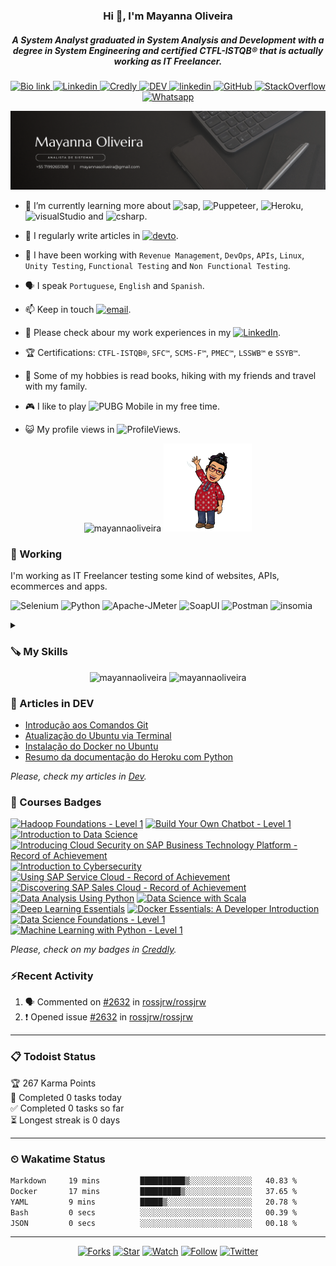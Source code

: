 <h3 align="center">Hi 👋, I'm Mayanna Oliveira</h1>
<h5 align="center">A System Analyst graduated in System Analysis and Development with a degree in System Engineering and certified CTFL-ISTQB® that is actually working as IT Freelancer.
</h3>

<p align="center">
    <a href="https://bio.link/mayanna">
    <img alt="Bio link" src="https://img.shields.io/badge/Bio%20Link-000000.svg?style=flat&logo=Bio-Link&logoColor=white"/>
    </a>
    <a href="https://www.linkedin.com/in/mayannaoliveira/">
    <img alt="Linkedin" src="https://img.shields.io/badge/LinkedIn-0A66C2.svg?style=flat&logo=LinkedIn&logoColor=white"/>
    </a>
    <a href="https://www.credly.com/users/mayannaoliveira/">
    <img alt="Credly" src="https://img.shields.io/badge/Credly-FF6B00.svg?style=flat&logo=Credly&logoColor=white"/>
    </a>
    <a href="https://dev.to/mayannaoliveira">
    <img alt="DEV" src="https://img.shields.io/badge/dev.to-0A0A0A.svg?style=flat&logo=devdotto&logoColor=white"/>
    </a>
    <a href=mailto:mayannasoliveira@gmail.com>
    <img alt="linkedin" src="https://img.shields.io/badge/Gmail-EA4335.svg?style=flat&logo=Gmail&logoColor=white"/>
    </a>
    <a href="https://github.com/mayannaoliveira">
    <img alt="GitHub" src="https://img.shields.io/badge/GitHub-181717.svg?style=flat&logo=GitHub&logoColor=white"/>
    </a>
    <a href="https://stackoverflow.com/users/16884312/mayanna">
    <img alt="StackOverflow" src="https://img.shields.io/badge/Stack%20Overflow-F58025.svg?style=flat&logo=Stack-Overflow&logoColor=white"/>
    </a>
    <a href="https://wa.me/5571992651308">
    <img alt="Whatsapp" src="https://img.shields.io/badge/Whatsapp%20+5571992651308-green.svg?style=flat&logo=Whatsapp&logoColor=white">    
    </a>
</p> 

<p align="center">
    <a href="https://www.linkedin.com/in/mayannaoliveira/">
    <img alt="Mayanna Oliveira" src="img/cover.png"/>
    </a></p> 

- 🌱 I’m currently learning more about ![sap](https://img.shields.io/badge/SAP-0FAAFF.svg?style=flat&logo=SAP&logoColor=white), ![Puppeteer](https://img.shields.io/badge/Puppeteer-40B5A4.svg?style=flat&logo=Puppeteer&logoColor=white), ![Heroku](https://img.shields.io/badge/Heroku-430098.svg?style=flat&logo=Heroku&logoColor=white), ![visualStudio](https://img.shields.io/badge/Visual%20Studio%20Code-007ACC.svg?style=flat&logo=Visual-Studio-Code&logoColor=white) and ![csharp](https://img.shields.io/badge/C%20Sharp-512BD4.svg?style=flat&logo=C-Sharp&logoColor=white).

- 📝 I regularly write articles in [![devto](https://img.shields.io/badge/DEV-0A0A0A.svg?style=flat&logo=devdotto&logoColor=white)](https://dev.to/mayannaoliveira).

- 🔧 I have been working with `Revenue Management`, `DevOps`,  `APIs`, `Linux`, `Unity Testing`, `Functional Testing` and `Non Functional Testing`.

- 🗣 I speak `Portuguese`, `English` and `Spanish`.

- 📫 Keep in touch [![email](https://img.shields.io/badge/mayannasoliveira@gmail.com-EA4335.svg?style=flat&logo=Gmail&logoColor=white)](mailto:mayannasoliveira@gmail.com).
  
- 📄 Please check abour my work experiences in my [![LinkedIn](https://img.shields.io/badge/LinkedIn-0A66C2.svg?style=flat&logo=LinkedIn&logoColor=white)](https://www.linkedin.com/in/mayannaoliveira/).

- 🏆 Certifications: `CTFL-ISTQB®`, `SFC™`, `SCMS-F™`, `PMEC™`, `LSSWB™` e `SSYB™`.

- 🏓 Some of my hobbies is read books, hiking with my friends and travel with my family.

- 🎮 I like to play ![PUBG Mobile](https://img.shields.io/badge/PUBG-FEAB02.svg?style=flat&logo=PUBG&logoColor=white) in my free time.
  
- 😺 My profile views in ![ProfileViews](https://komarev.com/ghpvc/?username=mayannaoliveira&label=Github&color=0e75b6&style=flat&logo=github).

<div class="row" align="center">
  <div class="column">
    <!-- <img src="https://stackoverflow-card.vercel.app/?userID=16884312&theme=stackoverflow-dark" style="width:51%"> -->
    <img src="https://github-profile-trophy.vercel.app/?username=mayannaoliveira&theme=monokai&row=2&column=3" alt="mayannaoliveira" style="width:35%">
    <img src="./img/hello.png" style="width:28%"> 
  </div>
</div>

<!-- StackOverflow -->
<!-- [![Mayanna StackOverflow](https://stackoverflow-card.vercel.app/?userID=16884312&theme=stackoverflow-dark)](https://stackoverflow.com/users/16884312/mayanna) -->

<!-- StackOverflow -->
<!-- [![Mayanna StackOverflow](https://github-readme-stackoverflow.vercel.app/?userID=16884312&theme=dark)](https://stackoverflow.com/users/16884312/mayanna)-->

<h3 align="left">🚀 Working</h3> 
<p>
I'm working as IT Freelancer testing some kind of websites, APIs, ecommerces and apps.
</p>

  ![Selenium](https://img.shields.io/badge/Selenium-43B02A.svg?style=flat&logo=Selenium&logoColor=white) ![Python](https://img.shields.io/badge/Python-3776AB.svg?style=flat&logo=Python&logoColor=white) ![Apache-JMeter](https://img.shields.io/badge/Apache%20JMeter-D22128.svg?style=flat&logo=Apache-JMeter&logoColor=white) ![SoapUI](https://img.shields.io/badge/SoapUI-yellow.svg?style=flat&logo=Swagger&logoColor=black) ![Postman](https://img.shields.io/badge/Postman-DD3A0A.svg?style=flat&logo=Postman&logoColor=white) ![insomia](https://img.shields.io/badge/Insomnia-4000BF.svg?style=flat&logo=Insomnia&logoColor=white) 

<details>
 <summary> 
 <h3 align="left">🪚 My Skills</h3> 
 </summary>

<details>
 <summary>Testing tools</summary>

 ![Selenium](https://img.shields.io/badge/Selenium-43B02A.svg?style=flat&logo=Selenium&logoColor=white) ![Apache-JMeter](https://img.shields.io/badge/Apache%20JMeter-D22128.svg?style=flat&logo=Apache-JMeter&logoColor=white) ![Cypress](https://img.shields.io/badge/Cypress-17202C.svg?style=flat&logo=Cypress&logoColor=white) ![SoapUI](https://img.shields.io/badge/SoapUI-yellow.svg?style=flat&logo=Swagger&logoColor=black) ![Postman](https://img.shields.io/badge/Postman-DD3A0A.svg?style=flat&logo=Postman&logoColor=white) ![Pytest](https://img.shields.io/badge/Pytest-0A9EDC.svg?style=flat&logo=Pytest&logoColor=white) ![insomia](https://img.shields.io/badge/Insomnia-4000BF.svg?style=flat&logo=Insomnia&logoColor=white) ![httpYac](https://img.shields.io/badge/httpYac-A04000.svg?style=flat&logo=GNU&logoColor=white)

</details>

<details>
  <summary>Programming languages, frameworks and scripts</summary>
    
  ![Python](https://img.shields.io/badge/Python-3776AB.svg?style=flat&logo=Python&logoColor=white) ![Apache-Groovy](https://img.shields.io/badge/Apache%20Groovy-4298B8.svg?style=flat&logo=Apache-Groovy&logoColor=white) ![JSON](https://img.shields.io/badge/JSON-000000.svg?style=flat&logo=JSON&logoColor=white) ![Ruby](https://img.shields.io/badge/Ruby-CC342D.svg?style=flat&logo=Ruby&logoColor=white) ![octave](https://img.shields.io/badge/Octave-0790C0.svg?style=flat&logo=Octave&logoColor=white) ![Cucumber](https://img.shields.io/badge/Cucumber-23D96C.svg?style=flat&logo=Cucumber&logoColor=white) ![md](https://img.shields.io/badge/Markdown-000000.svg?style=flat&logo=Markdown&logoColor=white) ![latex](https://img.shields.io/badge/LaTeX-008080.svg?style=flat&logo=LaTeX&logoColor=white) ![Git](https://img.shields.io/badge/Git-F05032.svg?style=flat&logo=Git&logoColor=white) ![Bash](https://img.shields.io/badge/Bash-black.svg?style=flat&logo=GNUBash&logoColor=white) ![PowerShell](https://img.shields.io/badge/PowerShell-5391FE.svg?style=flat&logo=PowerShell&logoColor=white) ![xaml](https://img.shields.io/badge/XAML-0C54C2.svg?style=flat&logo=XAML&logoColor=white) ![yaml](https://img.shields.io/badge/YAML-CB171E.svg?style=flat&logo=YAML&logoColor=white)

</details>

<details>
  <summary>Repository and version management</summary>

  ![github](https://img.shields.io/badge/GitHub-181717.svg?style=flat&logo=GitHub&logoColor=white) ![gitlab](https://img.shields.io/badge/GitLab-FC6D26.svg?style=flat&logo=GitLab&logoColor=white) ![bitbucket](https://img.shields.io/badge/Bitbucket-0052CC.svg?style=flat&logo=Bitbucket&logoColor=white) ![gitkraken](https://img.shields.io/badge/GitKraken-179287.svg?style=flat&logo=GitKraken&logoColor=white) ![svn](https://img.shields.io/badge/Subversion-809CC9.svg?style=flat&logo=Subversion&logoColor=white)

</details>

<details>
  <summary>Database</summary>

  ![Apache-Cassandra](https://img.shields.io/badge/Apache%20Cassandra-1287B1.svg?style=flat&logo=Apache-Cassandra&logoColor=white) ![MySQL](https://img.shields.io/badge/MySQL-4479A1.svg?style=flat&logo=MySQL&logoColor=white) ![SQL-Server](https://img.shields.io/badge/Microsoft%20SQL%20Server-CC2927.svg?style=flat&logo=Microsoft-SQL-Server&logoColor=white) ![PostgreSQL](https://img.shields.io/badge/PostgreSQL-4169E1.svg?style=flat&logo=PostgreSQL&logoColor=white) ![mariadb](https://img.shields.io/badge/MariaDB-003545.svg?style=flat&logo=MariaDB&logoColor=white)

</details>

<details>
  <summary>Containers</summary>

  ![Docker](https://img.shields.io/badge/Docker-2496ED.svg?style=flat&logo=Docker&logoColor=white) ![composer](https://img.shields.io/badge/Docker%20Composer-A04000.svg?style=flat&logo=Composer&logoColor=white) ![DockerHub](https://img.shields.io/badge/Docker%20Hub-2496ED.svg?style=flat&logo=Docker&logoColor=white) ![DockStation](https://img.shields.io/badge/DockStation-2496ED.svg?style=flat&logo=Docker&logoColor=white)

</details>

<details>
  <summary>Fullstack</summary>

  ![Django](https://img.shields.io/badge/Django-092E20.svg?style=flat&logo=Django&logoColor=white) ![HTML5](https://img.shields.io/badge/HTML5-E34F26.svg?style=flat&logo=HTML5&logoColor=white) ![CSS3](https://img.shields.io/badge/CSS3-1572B6.svg?style=flat&logo=CSS3&logoColor=white) ![JavaScript](https://img.shields.io/badge/JavaScript-F7DF1E.svg?style=flat&logo=JavaScript&logoColor=black)![sass](https://img.shields.io/badge/Sass-CC6699.svg?style=flat&logo=Sass&logoColor=white) ![PHP](https://img.shields.io/badge/PHP-777BB4.svg?style=flat&logo=PHP&logoColor=white) ![phpMyAdmin](https://img.shields.io/badge/phpMyAdmin-6C78AF.svg?style=flat&logo=phpMyAdmin&logoColor=white) ![WordPress](https://img.shields.io/badge/WordPress-21759B.svg?style=flat&logo=WordPress&logoColor=white) ![WooCommerce](https://img.shields.io/badge/WooCommerce-96588A.svg?style=flat&logo=WooCommerce&logoColor=white) ![Moodle](https://img.shields.io/badge/Moodle-FF9955.svg?style=flat&logo=MobX&logoColor=white) ![XAMPP](https://img.shields.io/badge/XAMPP-FB7A24.svg?style=flat&logo=XAMPP&logoColor=white) ![FileZilla](https://img.shields.io/badge/FileZilla-BF0000.svg?style=flat&logo=FileZilla&logoColor=white) ![tomcat](https://img.shields.io/badge/Apache%20Tomcat-F8DC75.svg?style=flat&logo=Apache-Tomcat&logoColor=black)

</details>


<details>
  <summary>SEO</summary>
  
  ![Yoast](https://img.shields.io/badge/Yoast%20SEO-A61E69.svg?style=flat&logo=Yoast&logoColor=white) ![Ads](https://img.shields.io/badge/Google%20Ads-4285F4.svg?style=flat&logo=Google-Ads&logoColor=white) ![Analytics](https://img.shields.io/badge/Google%20Analytics-E37400.svg?style=flat&logo=Google-Analytics&logoColor=white) ![AdSense](https://img.shields.io/badge/Google%20AdSense-4285F4.svg?style=flat&logo=Google-AdSense&logoColor=white) ![Tag-Manager](https://img.shields.io/badge/Google%20Tag%20Manager-246FDB.svg?style=flat&logo=Google-Tag-Manager&logoColor=white) ![PageSpeed](https://img.shields.io/badge/PageSpeed%20Insights-4285F4.svg?style=flat&logo=PageSpeed-Insights&logoColor=white) ![semrush](https://img.shields.io/badge/Semrush-FF642D.svg?style=flat&logo=Semrush&logoColor=white) ![simple](https://img.shields.io/badge/Simple%20Analytics-FF4F64.svg?style=flat&logo=Simple-Analytics&logoColor=white)

</details>

<details>
  <summary>Project management</summary>

  ![Alm](https://img.shields.io/badge/HP%20Alm-0096D6.svg?style=flat&logo=HP&logoColor=white) ![Jira](https://img.shields.io/badge/Jira-0052CC.svg?style=flat&logo=Jira&logoColor=white) ![Asana](https://img.shields.io/badge/Asana-F06A6A.svg?style=flat&logo=Asana&logoColor=white) ![Trello](https://img.shields.io/badge/Trello-0052CC.svg?style=flat&logo=Trello&logoColor=white) ![toogl](https://img.shields.io/badge/Toggl%20Track-E57CD8.svg?style=flat&logo=Toggl-Track&logoColor=white)

</details>

<details>
  <summary>Cloud</summary>

  ![SharePoint](https://img.shields.io/badge/Microsoft%20SharePoint-0078D4.svg?style=flat&logo=Microsoft-SharePoint&logoColor=white) ![Onedrive](https://img.shields.io/badge/Microsoft%20OneDrive-0078D4.svg?style=flat&logo=Microsoft-OneDrive&logoColor=white) ![Dropbox](https://img.shields.io/badge/Dropbox-0061FF.svg?style=flat&logo=Dropbox&logoColor=white) ![Drive](https://img.shields.io/badge/Google%20Drive-4285F4.svg?style=flat&logo=Google-Drive&logoColor=white) 

</details>

<details>
  <summary>Security</summary>

  ![AnyConnect](https://img.shields.io/badge/Cisco%20AnyConnect-1BA0D7.svg?style=flat&logo=Cisco&logoColor=white) ![Authy](https://img.shields.io/badge/Authy-EC1C24.svg?style=flat&logo=Authy&logoColor=white) ![Enpass](https://img.shields.io/badge/Enpass-0D47A1.svg?style=flat&logo=Enpass&logoColor=white) 

</details>

<details>
  <summary>IDEs and Editors</summary>
  
  ![VSCode](https://img.shields.io/badge/Visual%20Studio%20Code-007ACC.svg?style=flat&logo=Visual-Studio-Code&logoColor=white) ![Notepad](https://img.shields.io/badge/Notepad++-90E59A.svg?style=flat&logo=Notepadplusplus&logoColor=black) ![Sublime](https://img.shields.io/badge/Sublime%20Text-FF9800.svg?style=flat&logo=Sublime-Text&logoColor=white)  ![Atom](https://img.shields.io/badge/Atom-66595C.svg?style=flat&logo=Atom&logoColor=white) ![jetbrains](https://img.shields.io/badge/JetBrains-000000.svg?style=flat&logo=JetBrains&logoColor=white) ![cofigeditor](https://img.shields.io/badge/EditorConfig-FEFEFE.svg?style=flat&logo=EditorConfig&logoColor=black)

</details>

<details>
  <summary>Operational systems</summary>
  ![Ubuntu](https://img.shields.io/badge/Ubuntu-E95420.svg?style=flat&logo=Ubuntu&logoColor=white) ![Windows](https://img.shields.io/badge/Windows%2011-0078D4.svg?style=flat&logo=Windows-11&logoColor=white) ![Fedora](https://img.shields.io/badge/Fedora-51A2DA.svg?style=flat&logo=Fedora&logoColor=white) ![Suse](https://img.shields.io/badge/SUSE-0C322C.svg?style=flat&logo=SUSE&logoColor=white) ![linux](https://img.shields.io/badge/Linux-FCC624.svg?style=flat&logo=Linux&logoColor=black)
</details>

<details>
  <summary>Diagrams and architecture</summary>

  ![miro](https://img.shields.io/badge/Miro-050038.svg?style=flat&logo=Miro&logoColor=white) ![uml](https://img.shields.io/badge/UML-FABD14.svg?style=flat&logo=UML&logoColor=black) ![visio](https://img.shields.io/badge/Microsoft%20Visio-3955A3.svg?style=flat&logo=Microsoft-Visio&logoColor=white) ![plantuml](https://img.shields.io/badge/Plant%20UML-red.svg?style=flat&logo=UML&logoColor=black) ![drawio](https://img.shields.io/badge/diagrams.net-F08705.svg?style=flat&logo=diagramsdotnet&logoColor=white) ![mermaid](https://img.shields.io/badge/Mermaid%20JS-FF3670.svg?style=flat&logo=uml&logoColor=white) 

</details>

<details>
  <summary>Productivity and communication</summary>
  ![joplin](https://img.shields.io/badge/Joplin-1071D3.svg?style=flat&logo=Joplin&logoColor=white) ![notion](https://img.shields.io/badge/Notion-000000.svg?style=flat&logo=Notion&logoColor=white) ![obsidian](https://img.shields.io/badge/Obsidian-7C3AED.svg?style=flat&logo=Obsidian&logoColor=white) ![powerapp](https://img.shields.io/badge/Power%20Apps-742774.svg?style=flat&logo=Power-Apps&logoColor=white) ![todoist](https://img.shields.io/badge/Todoist-E44332.svg?style=flat&logo=Todoist&logoColor=white) ![zoom](https://img.shields.io/badge/Zoom-0B5CFF.svg?style=flat&logo=Zoom&logoColor=white) ![skype](https://img.shields.io/badge/Skype-00AFF0.svg?style=flat&logo=Skype&logoColor=white)   ![teams](https://img.shields.io/badge/Microsoft%20Teams-6264A7.svg?style=flat&logo=Microsoft-Teams&logoColor=white) ![ring](https://img.shields.io/badge/RingCentral-1C9AD6.svg?style=flat&logo=Ring&logoColor=white)
</details>

<details>
  <summary>Mobile testing</summary>
   
   ![nfc](https://img.shields.io/badge/NFC-002E5F.svg?style=flat&logo=NFC&logoColor=white) ![android](https://img.shields.io/badge/Android-3DDC84.svg?style=flat&logo=Android&logoColor=white) ![ios](https://img.shields.io/badge/IOS-000000.svg?style=flat&logo=Apple&logoColor=white) ![playstore](https://img.shields.io/badge/Google%20PlayStore-414141.svg?style=flat&logo=Google-Play&logoColor=white) ![applestore](https://img.shields.io/badge/App%20Store-0D96F6.svg?style=flat&logo=App-Store&logoColor=white) ![bluetooth](https://img.shields.io/badge/Bluetooth-0082FC.svg?style=flat&logo=Bluetooth&logoColor=white) ![mediatek](https://img.shields.io/badge/MediaTek-EC9430.svg?style=flat&logo=MediaTek&logoColor=white) ![Snapdragon](https://img.shields.io/badge/Snapdragon-red.svg?style=flat&logo=Qualcomm&logoColor=white) ![Chromecast](https://img.shields.io/badge/Chromecast-999999.svg?style=flat&logo=Chromecast&logoColor=white) ![flashtools](https://img.shields.io/badge/Flash%20Tools-black.svg?style=flat&logo=Cloudflare-Pages&logoColor=white)

</details>

<details>
  <summary>System parameterization</summary>
   ![putty](https://img.shields.io/badge/PuTTY-grey.svg?style=flat&logo=GNUBash&logoColor=white) ![rm](https://img.shields.io/badge/Revenue%20Management-E7157B.svg?style=flat&logo=AWS-Organizations&logoColor=white)  ![Diameter](https://img.shields.io/badge/Diameter%20Protocol-4285F4.svg?style=flat&logo=dask&logoColor=white) ![MobaXterm](https://img.shields.io/badge/MobaXterm-4D4D4D.svg?style=flat&logo=Windows-Terminal&logoColor=white) ![xshell](https://img.shields.io/badge/Xshell-green.svg?style=flat&logo=Serverless&logoColor=white) ![WinSCP](https://img.shields.io/badge/WinSCP-blue.svg?style=flat&logo=Winmate&logoColor=white) ![iterm](https://img.shields.io/badge/iTerm2-000000.svg?style=flat&logo=iTerm2&logoColor=white) ![MremoteNG](https://img.shields.io/badge/MremoteNG-005A9C.svg?style=flat&logo=Semantic-Web&logoColor=white) 
</details>

</details>

<div class="row" align="center">
  <div class="column">
    <img src="https://awesome-github-stats.azurewebsites.net/user-stats/mayannaoliveira?cardType=github&theme=dark&preferLogin=false" alt="mayannaoliveira" style="width:49%">
    <img src="https://github-readme-stats.vercel.app/api/top-langs?username=mayannaoliveira&show_icons=true&theme=dark&locale=en&layout=compact" alt="mayannaoliveira" style="width:40%">
  </div>
</div>

<h3 align="left">🔭 Articles in DEV </h3>

 <!-- BLOG-POST-LIST:START -->
- [Introdução aos Comandos Git](https://dev.to/mayannaoliveira/introducao-aos-comandos-git-3am7)
- [Atualização do Ubuntu via Terminal](https://dev.to/mayannaoliveira/atualizacao-do-ubuntu-via-terminal-2mp9)
- [Instalação do Docker no Ubuntu](https://dev.to/mayannaoliveira/instalacao-do-docker-no-ubuntu-3jej)
- [Resumo da documentação do Heroku com Python](https://dev.to/mayannaoliveira/resumo-da-documentacao-do-heroku-com-python-3bmj)
<!-- BLOG-POST-LIST:END -->

_Please, check my articles in [Dev](https://dev.to/mayannaoliveira)._

<h3 align="left">🏅 Courses Badges </h3>

<!--START_SECTION:badges-->
[![Hadoop Foundations - Level 1](https://images.credly.com/size/110x110/images/4e5341a0-031a-477d-a3c6-7a641e79dc2c/Hadoop_Data_Found_Level_1_-_CC_-_2019.png)](http://www.credly.com/badges/73ca3db7-9bbe-485f-9467-92a1b64fae2a "Hadoop Foundations - Level 1")
[![Build Your Own Chatbot - Level 1](https://images.credly.com/size/110x110/images/b5243e36-b05f-426b-994a-87a535f1c217/Build_your_own_chatbot_-_CC_v3.png)](http://www.credly.com/badges/32426096-8231-4933-a14a-b6d76e798d24 "Build Your Own Chatbot - Level 1")
[![Introduction to Data Science](https://images.credly.com/size/110x110/images/b38a42e0-dc58-4ce2-b6c0-28d978e8aaad/image.png)](http://www.credly.com/badges/2f9a56fc-fb07-4a95-b566-16b3386d2bb0 "Introduction to Data Science")
[![Introducing Cloud Security on SAP Business Technology Platform - Record of Achievement](https://images.credly.com/size/110x110/images/ad826ccf-02ab-40e6-bc63-bc3884a844a9/image.png)](http://www.credly.com/badges/096182da-a881-4c14-b0c5-4f201e2fdb4a "Introducing Cloud Security on SAP Business Technology Platform - Record of Achievement")
[![Introduction to Cybersecurity](https://images.credly.com/size/110x110/images/af8c6b4e-fc31-47c4-8dcb-eb7a2065dc5b/I2CS__1_.png)](http://www.credly.com/badges/08297a6f-c74c-42b0-a027-5d6eddae7f6b "Introduction to Cybersecurity")
[![Using SAP Service Cloud - Record of Achievement](https://images.credly.com/size/110x110/images/e1ff3776-330e-436c-92ab-e9bf72dfd4d9/image.png)](http://www.credly.com/badges/3a5891cc-38e3-4ca8-99bd-f65f23237172 "Using SAP Service Cloud - Record of Achievement")
[![Discovering SAP Sales Cloud - Record of Achievement](https://images.credly.com/size/110x110/images/5c26431d-5b2c-4d4c-9e0e-8f9daf1bfc47/image.png)](http://www.credly.com/badges/7432901d-f747-4168-baec-12f3c854d383 "Discovering SAP Sales Cloud - Record of Achievement")
[![Data Analysis Using Python](https://images.credly.com/size/110x110/images/ba34cb1c-4344-43f5-9685-55e2e901c0f0/Data_Analysis_using_Python.png)](http://www.credly.com/badges/0df4cec0-9087-441b-bc64-abafd664993f "Data Analysis Using Python")
[![Data Science with Scala](https://images.credly.com/size/110x110/images/0c067956-9a64-45ee-8471-c794e3e3f57c/Data_Science_with_Scala_-_Pwr_by_Lightbend.png)](http://www.credly.com/badges/c4f51279-4c7c-48dc-9665-98afe8e6cc4e "Data Science with Scala")
[![Deep Learning Essentials](https://images.credly.com/size/110x110/images/f4f08b45-aa38-4242-8b05-dcdac6811504/Deep_Learning_Essentials.png)](http://www.credly.com/badges/25ac4b76-ebea-4d01-8933-a038ff6569ee "Deep Learning Essentials")
[![Docker Essentials: A Developer Introduction](https://images.credly.com/size/110x110/images/08216781-93cb-4ba1-8110-8eb3401fa8ce/Docker_Essentials_-_ISDN.png)](http://www.credly.com/badges/5f3e704e-4369-4010-b50c-5168db1fa98a "Docker Essentials: A Developer Introduction")
[![Data Science Foundations - Level 1](https://images.credly.com/size/110x110/images/5ca7b236-6105-4154-ba22-c8ae12ec1d8c/Data_Sci_Found_Level_1_-_CC_-_2019.png)](http://www.credly.com/badges/04760ec1-b407-4860-b17c-35167bff17e2 "Data Science Foundations - Level 1")
[![Machine Learning with Python - Level 1](https://images.credly.com/size/110x110/images/53caf8cc-b5e9-4424-b4a7-7b069fa13db4/Machine_Learning_with_Python.png)](http://www.credly.com/badges/64d372d7-bb00-44d4-88e6-afb2ff74d620 "Machine Learning with Python - Level 1")
<!--END_SECTION:badges-->

_Please, check on my badges in [Creddly](https://www.credly.com/users/mayannaoliveira)._

<h3 align="left">⚡Recent Activity </h3>

<!--START_SECTION:activity-->
1. 🗣 Commented on [#2632](https://github.com/rossjrw/rossjrw/issues/2632#issuecomment-1807387271) in [rossjrw/rossjrw](https://github.com/rossjrw/rossjrw)
2. ❗ Opened issue [#2632](https://github.com/rossjrw/rossjrw/issues/2632) in [rossjrw/rossjrw](https://github.com/rossjrw/rossjrw)
<!--END_SECTION:activity-->

---

<h3 align="left">📋 Todoist Status </h3>

<!-- TODO-IST:START -->
🏆  267 Karma Points           
🌸  Completed 0 tasks today           
✅  Completed 0 tasks so far           
⏳  Longest streak is 0 days
<!-- TODO-IST:END -->

---

<h3 align="left">⏲ Wakatime Status </h3>

<!--START_SECTION:waka-->

```txt
Markdown     19 mins         ██████████▒░░░░░░░░░░░░░░   40.83 %
Docker       17 mins         █████████▒░░░░░░░░░░░░░░░   37.65 %
YAML         9 mins          █████▒░░░░░░░░░░░░░░░░░░░   20.78 %
Bash         0 secs          ░░░░░░░░░░░░░░░░░░░░░░░░░   00.39 %
JSON         0 secs          ░░░░░░░░░░░░░░░░░░░░░░░░░   00.18 %
```

<!--END_SECTION:waka-->

---

<p align="center">
<a href="https://github.com/mayannaoliveira/mayannaoliveira"><img src="https://img.shields.io/github/forks/mayannaoliveira/mayannaoliveira.svg?style=social&label=Fork" alt="Forks"/></a>
<a href="https://github.com/mayannaoliveira/mayannaoliveira"><img src="https://img.shields.io/github/stars/mayannaoliveira/mayannaoliveira.svg?style=social&label=Star" alt="Star"/></a>
<a href="https://github.com/mayannaoliveira/mayannaoliveira"><img src="https://img.shields.io/github/watchers/mayannaoliveira/mayannaoliveira.svg?style=social&label=Watch" alt="Watch"/></a>
<a href="https://github.com/mayannaoliveira/mayannaoliveira"><img src="https://img.shields.io/github/followers/mayannaoliveira.svg?style=social&label=Follow" alt="Follow"/></a>
<a href="https://github.com/mayannaoliveira/mayannaoliveira"><img src="https://img.shields.io/twitter/follow/oliveiramayanna.svg?style=social" alt="Twitter"/></a>
</p>
